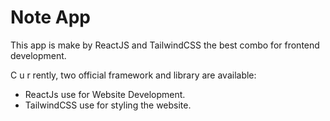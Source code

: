# Note App

This app is make by ReactJS and TailwindCSS the best combo for frontend development.

C u r rently, two official framework and library are available:

- ReactJs use for Website Development.
- TailwindCSS use for styling the website.

